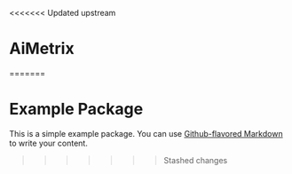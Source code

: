 <<<<<<< Updated upstream
# AiMetrix
=======
# Example Package

This is a simple example package. You can use
[Github-flavored Markdown](https://guides.github.com/features/mastering-markdown/)
to write your content.
>>>>>>> Stashed changes
